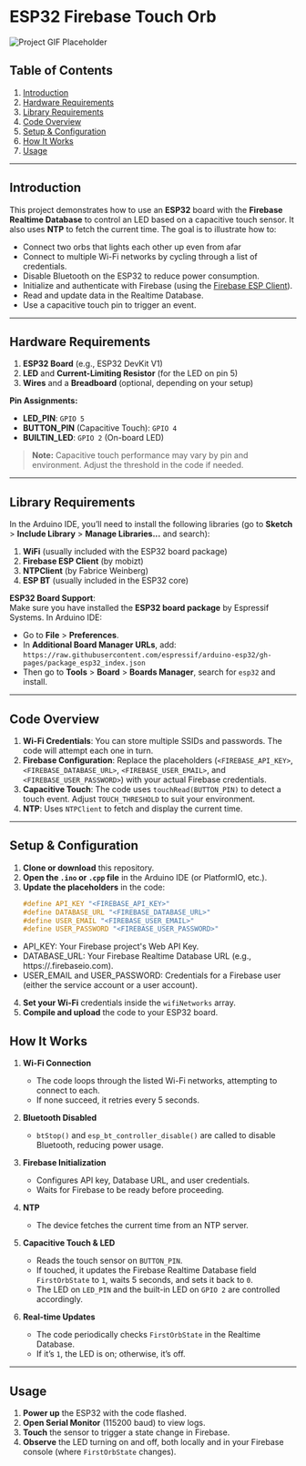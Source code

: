 # ESP32 Firebase Touch Orb

![Project GIF Placeholder](./orbs.gif)

## Table of Contents
1. [Introduction](#introduction)
2. [Hardware Requirements](#hardware-requirements)
3. [Library Requirements](#library-requirements)
4. [Code Overview](#code-overview)
5. [Setup & Configuration](#setup--configuration)
6. [How It Works](#how-it-works)
7. [Usage](#usage)
---

## Introduction
This project demonstrates how to use an **ESP32** board with the **Firebase Realtime Database** to control an LED based on a capacitive touch sensor. It also uses **NTP** to fetch the current time. The goal is to illustrate how to:

- Connect two orbs that lights each other up even from afar
- Connect to multiple Wi-Fi networks by cycling through a list of credentials.
- Disable Bluetooth on the ESP32 to reduce power consumption.
- Initialize and authenticate with Firebase (using the [Firebase ESP Client](https://github.com/mobizt/Firebase-ESP-Client)).
- Read and update data in the Realtime Database.
- Use a capacitive touch pin to trigger an event.

---

## Hardware Requirements
1. **ESP32 Board** (e.g., ESP32 DevKit V1)
2. **LED** and **Current-Limiting Resistor** (for the LED on pin 5)
3. **Wires** and a **Breadboard** (optional, depending on your setup)

**Pin Assignments:**
- **LED_PIN**: `GPIO 5`
- **BUTTON_PIN** (Capacitive Touch): `GPIO 4`
- **BUILTIN_LED**: `GPIO 2` (On-board LED)

> **Note:** Capacitive touch performance may vary by pin and environment. Adjust the threshold in the code if needed.

---

## Library Requirements
In the Arduino IDE, you’ll need to install the following libraries (go to **Sketch** > **Include Library** > **Manage Libraries...** and search):

1. **WiFi** (usually included with the ESP32 board package)
2. **Firebase ESP Client** (by mobizt)
3. **NTPClient** (by Fabrice Weinberg)
4. **ESP BT** (usually included in the ESP32 core)

**ESP32 Board Support**:  
Make sure you have installed the **ESP32 board package** by Espressif Systems. In Arduino IDE:
- Go to **File** > **Preferences**.
- In **Additional Board Manager URLs**, add:  
  `https://raw.githubusercontent.com/espressif/arduino-esp32/gh-pages/package_esp32_index.json`
- Then go to **Tools** > **Board** > **Boards Manager**, search for `esp32` and install.

---

## Code Overview
1. **Wi-Fi Credentials**: You can store multiple SSIDs and passwords. The code will attempt each one in turn.
2. **Firebase Configuration**: Replace the placeholders (`<FIREBASE_API_KEY>`, `<FIREBASE_DATABASE_URL>`, `<FIREBASE_USER_EMAIL>`, and `<FIREBASE_USER_PASSWORD>`) with your actual Firebase credentials.
3. **Capacitive Touch**: The code uses `touchRead(BUTTON_PIN)` to detect a touch event. Adjust `TOUCH_THRESHOLD` to suit your environment.
4. **NTP**: Uses `NTPClient` to fetch and display the current time.

---

## Setup & Configuration
1. **Clone or download** this repository.
2. **Open the `.ino` or `.cpp` file** in the Arduino IDE (or PlatformIO, etc.).
3. **Update the placeholders** in the code:
   ```cpp
   #define API_KEY "<FIREBASE_API_KEY>"
   #define DATABASE_URL "<FIREBASE_DATABASE_URL>"
   #define USER_EMAIL "<FIREBASE_USER_EMAIL>"
   #define USER_PASSWORD "<FIREBASE_USER_PASSWORD>"
    ```
- API_KEY: Your Firebase project's Web API Key.
- DATABASE_URL: Your Firebase Realtime Database URL (e.g., https://<your-project>.firebaseio.com).
- USER_EMAIL and USER_PASSWORD: Credentials for a Firebase user (either the service account or a user account).
4. **Set your Wi-Fi** credentials inside the `wifiNetworks` array.
5. **Compile and upload** the code to your ESP32 board.


## How It Works

1. **Wi-Fi Connection**  
   - The code loops through the listed Wi-Fi networks, attempting to connect to each.  
   - If none succeed, it retries every 5 seconds.

2. **Bluetooth Disabled**  
   - `btStop()` and `esp_bt_controller_disable()` are called to disable Bluetooth, reducing power usage.

3. **Firebase Initialization**  
   - Configures API key, Database URL, and user credentials.  
   - Waits for Firebase to be ready before proceeding.

4. **NTP**  
   - The device fetches the current time from an NTP server.

5. **Capacitive Touch & LED**  
   - Reads the touch sensor on `BUTTON_PIN`.  
   - If touched, it updates the Firebase Realtime Database field `FirstOrbState` to `1`, waits 5 seconds, and sets it back to `0`.  
   - The LED on `LED_PIN` and the built-in LED on `GPIO 2` are controlled accordingly.

6. **Real-time Updates**  
   - The code periodically checks `FirstOrbState` in the Realtime Database.  
   - If it’s `1`, the LED is on; otherwise, it’s off.

---

## Usage

1. **Power up** the ESP32 with the code flashed.  
2. **Open Serial Monitor** (115200 baud) to view logs.  
3. **Touch** the sensor to trigger a state change in Firebase.  
4. **Observe** the LED turning on and off, both locally and in your Firebase console (where `FirstOrbState` changes).


